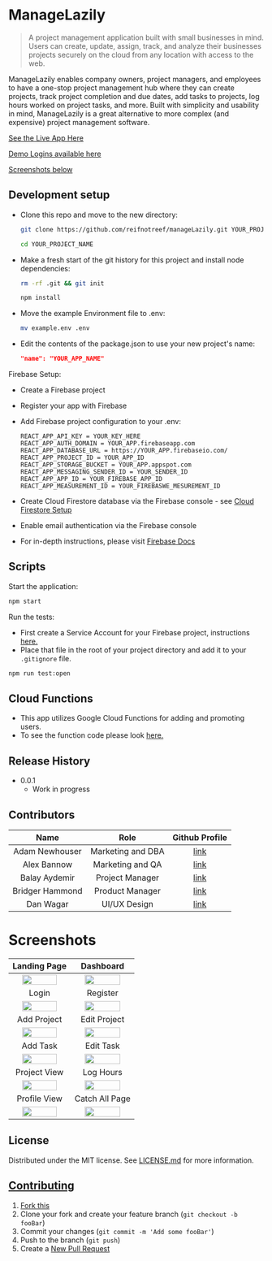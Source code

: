 # ManageLazily

> A project management application built with small businesses in mind. Users can create,
> update, assign, track, and analyze their businesses projects securely on the cloud from
> any location with access to the web.

ManageLazily enables company owners, project managers, and employees to have a one-stop
project management hub where they can create projects, track project completion and due dates,
add tasks to projects, log hours worked on project tasks, and more. Built with simplicity
and usability in mind, ManageLazily is a great alternative to more complex (and expensive)
project management software.

[See the Live App Here](https://managelazily.com/)

[Demo Logins available here](https://github.com/reifnotreef/manageLazily/blob/master/DEMO_LOGINS.md)

[Screenshots below](#Screenshots)

## Development setup

- Clone this repo and move to the new directory:

  ```bash
  git clone https://github.com/reifnotreef/manageLazily.git YOUR_PROJECT_NAME

  cd YOUR_PROJECT_NAME
  ```

- Make a fresh start of the git history for this project and install node dependencies:

  ```bash
  rm -rf .git && git init

  npm install
  ```

- Move the example Environment file to .env:
  ```bash
  mv example.env .env
  ```
- Edit the contents of the package.json to use your new project's name:
  ```JSON
  "name": "YOUR_APP_NAME"
  ```

Firebase Setup:

- Create a Firebase project
- Register your app with Firebase
- Add Firebase project configuration to your .env:

  ```
  REACT_APP_API_KEY = YOUR_KEY_HERE
  REACT_APP_AUTH_DOMAIN = YOUR_APP.firebaseapp.com
  REACT_APP_DATABASE_URL = https://YOUR_APP.firebaseio.com/
  REACT_APP_PROJECT_ID = YOUR_APP_ID
  REACT_APP_STORAGE_BUCKET = YOUR_APP.appspot.com
  REACT_APP_MESSAGING_SENDER_ID = YOUR_SENDER_ID
  REACT_APP_APP_ID = YOUR_FIREBASE_APP_ID
  REACT_APP_MEASUREMENT_ID = YOUR_FIREBASWE_MESUREMENT_ID
  ```

- Create Cloud Firestore database via the Firebase console - see [Cloud Firestore Setup](https://firebase.google.com/docs/firestore/quickstart)
- Enable email authentication via the Firebase console
- For in-depth instructions, please visit [Firebase Docs](https://firebase.google.com/docs/web/setup)

## Scripts

Start the application:

```bash
npm start
```

Run the tests:

- First create a Service Account for your Firebase project, instructions [here.](https://firebase.google.com/docs/admin/setup#initialize-sdk)
- Place that file in the root of your project directory and add it to your `.gitignore` file.

```bash
npm run test:open
```

## Cloud Functions

- This app utilizes Google Cloud Functions for adding and promoting users.
- To see the function code please look [here.](https://github.com/reifnotreef/manageLazily/blob/master/functions/index.js)

## Release History

- 0.0.1
  - Work in progress

## Contributors

| Name | Role | Github Profile |
| :-------------: |:-------------:|:-------------:|
| Adam Newhouser | Marketing and DBA | [link](https://github.com/AdamNewhouser) |
| Alex Bannow | Marketing and QA | [link](https://github.com/rbannal86) |
| Balay Aydemir | Project Manager | [link](https://github.com/balayaydemir) |
| Bridger Hammond | Product Manager | [link](https://github.com/reifnotreef) |
| Dan Wagar | UI/UX Design | [link](https://github.com/danWagar) |

# Screenshots

| Landing Page | Dashboard|
| :-------------: |:-------------:|
| <img src="https://raw.githubusercontent.com/reifnotreef/manageLazily/tree/master/screenshots/landing_page.png" width='80%' height='auto'> | <img src="https://raw.githubusercontent.com/reifnotreef/manageLazily/tree/master/screenshots/dashboard.png" width='80%' height='auto'> |
| Login | Register|
| <img src="https://raw.githubusercontent.com/reifnotreef/manageLazily/tree/master/screenshots/login_page.png" width='80%' height='auto'> | <img src="https://raw.githubusercontent.com/reifnotreef/manageLazily/tree/master/screenshots/register.png" width='80%' height='auto'> |
| Add Project | Edit Project|
| <img src="https://raw.githubusercontent.com/reifnotreef/manageLazily/tree/master/screenshots/add_project.png" width='80%' height='auto'> | <img src="https://raw.githubusercontent.com/reifnotreef/manageLazily/tree/master/screenshots/edit_project.png" width='80%' height='auto'> |
| Add Task | Edit Task|
| <img src="https://raw.githubusercontent.com/reifnotreef/manageLazily/tree/master/screenshots/add_task.png" width='80%' height='auto'> | <img src="https://raw.githubusercontent.com/reifnotreef/manageLazily/tree/master/screenshots/edit_task.png" width='80%' height='auto'> |
| Project View | Log Hours|
| <img src="https://raw.githubusercontent.com/reifnotreef/manageLazily/tree/master/screenshots/project_view.png" width='80%' height='auto'> | <img src="https://raw.githubusercontent.com/reifnotreef/manageLazily/tree/master/screenshots/log_hours.png" width='80%' height='auto'> |
| Profile View | Catch All Page |
|<img src="https://raw.githubusercontent.com/reifnotreef/manageLazily/tree/master/screenshots/user_profile.png" width='80%' height='auto'>|<img src="https://raw.githubusercontent.com/reifnotreef/manageLazily/tree/master/screenshots/catchall.png" width='80%' height='auto'>|


## License

Distributed under the MIT license. See [LICENSE.md](https://github.com/reifnotreef/manageLazily/blob/master/LICENSE) for more information.

## [Contributing](https://github.com/reifnotreef/manageLazily/blob/master/CONTRIBUTING.md)

1.  [Fork this](https://github.com/reifnotreef/manageLazily)
2. Clone your fork and create your feature branch (`git checkout -b fooBar`)
3.  Commit your changes (`git commit -m 'Add some fooBar'`)
4.  Push to the branch (`git push`)
5.  Create a [New Pull Request](https://github.com/reifnotreef/manageLazily/pull/new/master)

<!-- Markdown link & img dfn's -->

[npm-image]: https://img.shields.io/npm/v/datadog-metrics.svg?style=flat-square
[npm-url]: https://npmjs.org/package/datadog-metrics
[npm-downloads]: https://img.shields.io/npm/dm/datadog-metrics.svg?style=flat-square
[travis-image]: https://img.shields.io/travis/dbader/node-datadog-metrics/master.svg?style=flat-square
[travis-url]: https://travis-ci.org/dbader/node-datadog-metrics
[wiki]: https://github.com/yourname/yourproject/wiki
